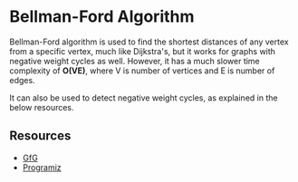# Bellman-Ford Algorithm

Bellman-Ford algorithm is used to find the shortest distances of any vertex from a specific vertex, much like Dijkstra's, but it works for graphs with negative weight cycles as well. However, it has a much slower time complexity of **O(VE)**, where V is number of vertices and E is number of edges.

It can also be used to detect negative weight cycles, as explained in the below resources.

## Resources

 - [GfG](https://www.geeksforgeeks.org/bellman-ford-algorithm-dp-23/)
 - [Programiz](https://www.programiz.com/dsa/bellman-ford-algorithm)